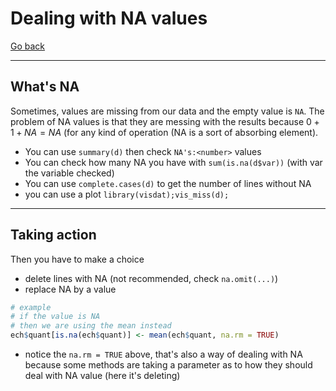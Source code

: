 # Dealing with NA values

[Go back](discovery.md)

<hr class="sl">

## What's NA

Sometimes, values are missing from our data and the
empty value is ``NA``. The problem of NA values is that
they are messing with the results because $0+1+NA=NA$ (for any kind
of operation (NA is a sort of absorbing element).

* You can use `summary(d)` then check `NA's:<number>` values
* You can check how many NA you have with ``sum(is.na(d$var))`` (with var the variable checked)
* You can use ``complete.cases(d)`` to get the number of lines without NA
* you can use a plot ``library(visdat);vis_miss(d);``

<hr class="sr">

## Taking action

Then you have to make a choice

* delete lines with NA (not recommended, check  `na.omit(...)`)
* replace NA by a value

```r
# example
# if the value is NA
# then we are using the mean instead
ech$quant[is.na(ech$quant)] <- mean(ech$quant, na.rm = TRUE)
```

* notice the ``na.rm = TRUE`` above, that's also a way
  of dealing with NA because some methods are taking
  a parameter as to how they should deal with NA value
  (here it's deleting)